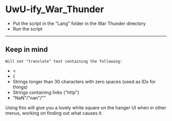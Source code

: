 # UwU-ify_War_Thunder
- Put the script in the "Lang" folder in the War Thunder directory
- Run the script
___
## Keep in mind

`Will not "translate" text containing the following:`
- <
- {
- Strings longer than 30 characters with zero spaces (used as IDs for things)
- Strings containing links ("http")
- "NaN"/"nan"/""

Using this will give you a lovely white square on the hanger UI when in other menus, working on finding out what causes it.
